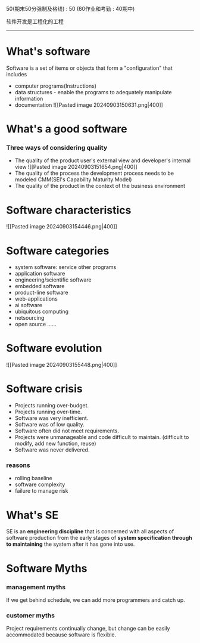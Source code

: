 50(期末50分强制及格线) : 50 (60作业和考勤 : 40期中)

软件开发是工程化的工程

---

# What's software
Software is a set of items or objects that form a "configuration" that includes
- computer programs(Instructions)
- data structures - enable the programs to adequately manipulate information
- documentation
	![[Pasted image 20240903150631.png|400]]
# What's a good software
### Three ways of considering quality
- The quality of the product 
	user's external view and developer's internal view
	![[Pasted image 20240903151654.png|400]]
- The quality of the process
	the development process needs to be modeled
	CMM(SEI's Capability Maturity Model)
- The quality of the product in the context of the business environment

# Software characteristics
![[Pasted image 20240903154446.png|400]]


# Software categories
- system software: service other programs
- application software
- engineering/scientific software
- embedded software
- product-line software
- web-applications
- ai software
- ubiquitous computing
- netsourcing
- open source
	......

# Software evolution
![[Pasted image 20240903155448.png|400]]

# Software crisis
- Projects running over-budget.
- Projects running over-time.
- Software was very inefficient.
- Software was of low quality.
- Software often did not meet requirements.
- Projects were unmanageable and code difficult to maintain. (difficult to modify, add new function, reuse)
- Software was never delivered.

### reasons
- rolling baseline
- software complexity
- failure to manage risk

# What's SE
SE is an **engineering discipline** that is concerned with all aspects of software production from the early stages of **system specification through to maintaining** the system after it has gone into use.

# Software Myths
### management myths
If we get behind schedule, we can add more programmers and catch up.

### customer myths
Project requirements continually change, but change can be easily accommodated because software is flexible.




